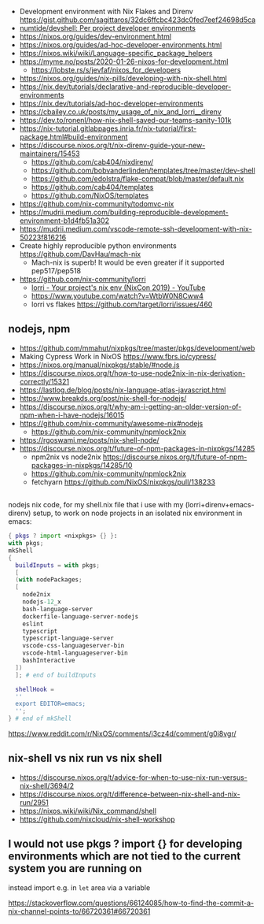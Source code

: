 - Development environment with Nix Flakes and Direnv https://gist.github.com/sagittaros/32dc6ffcbc423dc0fed7eef24698d5ca
- [numtide/devshell: Per project developer environments](https://github.com/numtide/devshell)
- https://nixos.org/guides/dev-environment.html
- https://nixos.org/guides/ad-hoc-developer-environments.html
- https://nixos.wiki/wiki/Language-specific_package_helpers
- https://myme.no/posts/2020-01-26-nixos-for-development.html
  - https://lobste.rs/s/jevfaf/nixos_for_developers
- https://nixos.org/guides/nix-pills/developing-with-nix-shell.html
- https://nix.dev/tutorials/declarative-and-reproducible-developer-environments
- https://nix.dev/tutorials/ad-hoc-developer-environments
- https://cbailey.co.uk/posts/my_usage_of_nix_and_lorri__direnv
- https://dev.to/ronenl/how-nix-shell-saved-our-teams-sanity-101k
- https://nix-tutorial.gitlabpages.inria.fr/nix-tutorial/first-package.html#build-environment
- https://discourse.nixos.org/t/nix-direnv-guide-your-new-maintainers/15453
  - https://github.com/cab404/nixdirenv/
  - https://github.com/bobvanderlinden/templates/tree/master/dev-shell
  - https://github.com/edolstra/flake-compat/blob/master/default.nix
  - https://github.com/cab404/templates
  - https://github.com/NixOS/templates
- https://github.com/nix-community/todomvc-nix
- https://mudrii.medium.com/building-reproducible-development-environment-b1d4fb51a302
- https://mudrii.medium.com/vscode-remote-ssh-development-with-nix-50223f816216
- Create highly reproducible python environments https://github.com/DavHau/mach-nix
  - Mach-nix is superb! It would be even greater if it supported pep517/pep518
- https://github.com/nix-community/lorri
  - [lorri - Your project's nix env (NixCon 2019) - YouTube](https://www.youtube.com/watch?v=WtbW0N8Cww4)
  - https://www.youtube.com/watch?v=WtbW0N8Cww4
  - lorri vs flakes https://github.com/target/lorri/issues/460

## nodejs, npm

- https://github.com/mmahut/nixpkgs/tree/master/pkgs/development/web
- Making Cypress Work in NixOS https://www.fbrs.io/cypress/
- https://nixos.org/manual/nixpkgs/stable/#node.js
- https://discourse.nixos.org/t/how-to-use-node2nix-in-nix-derivation-correctly/15321
- https://lastlog.de/blog/posts/nix-language-atlas-javascript.html
- https://www.breakds.org/post/nix-shell-for-nodejs/
- https://discourse.nixos.org/t/why-am-i-getting-an-older-version-of-npm-when-i-have-nodejs/16015
- https://github.com/nix-community/awesome-nix#nodejs
  - https://github.com/nix-community/npmlock2nix
- https://rgoswami.me/posts/nix-shell-node/
- https://discourse.nixos.org/t/future-of-npm-packages-in-nixpkgs/14285
  - npm2nix vs node2nix https://discourse.nixos.org/t/future-of-npm-packages-in-nixpkgs/14285/10
  - https://github.com/nix-community/npmlock2nix
  - fetchyarn https://github.com/NixOS/nixpkgs/pull/138233

##

nodejs nix code, for my shell.nix file that i use with my (lorri+direnv+emacs-direnv) setup, to work on node projects in an isolated nix environment in emacs:

```nix
{ pkgs ? import <nixpkgs> {} }:
with pkgs;
mkShell
{
  buildInputs = with pkgs;
  [
  (with nodePackages;
  [
    node2nix
    nodejs-12_x
    bash-language-server
    dockerfile-language-server-nodejs
    eslint
    typescript
    typescript-language-server
    vscode-css-languageserver-bin
    vscode-html-languageserver-bin
    bashInteractive
  ])
  ]; # end of buildInputs

  shellHook =
  ''
  export EDITOR=emacs;
  '';
} # end of mkShell
```

https://www.reddit.com/r/NixOS/comments/i3cz4d/comment/g0i8vgr/

## nix-shell vs nix run vs nix shell

- https://discourse.nixos.org/t/advice-for-when-to-use-nix-run-versus-nix-shell/3694/2
- https://discourse.nixos.org/t/difference-between-nix-shell-and-nix-run/2951
- https://nixos.wiki/wiki/Nix_command/shell
- https://github.com/nixcloud/nix-shell-workshop

## I would not use pkgs ? import <nixpkgs> {} for developing environments which are not tied to the current system you are running on

instead import e.g. in `let` area via a variable

https://stackoverflow.com/questions/66124085/how-to-find-the-commit-a-nix-channel-points-to/66720361#66720361
